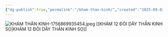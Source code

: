 ```yaml
---
{"dg-publish":true,"permalink":"/kham-than-kinh/","created":"2025-09-03T10:25:33.291+07:00","updated":"2025-09-03T20:35:23.235+07:00"}
---
```



![KHÁM THẦN KINH-1756869935454.jpeg](/img/user/image/KH%C3%81M%20TH%E1%BA%A6N%20KINH-1756869935454.jpeg)
[[KHÁM 12 ĐÔI DÂY THẦN KINH SỌ\|KHÁM 12 ĐÔI DÂY THẦN KINH SỌ]]